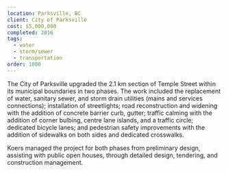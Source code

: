 ```yaml
---
location: Parksville, BC
client: City of Parksville
cost: $5,000,000
completed: 2016
tags:
  - water
  - storm/sewer
  - transportation
order: 1000
---
```

The City of Parksville upgraded the 2.1 km section of Temple Street within its municipal boundaries in two phases.  The work included the replacement of water, sanitary sewer, and storm drain utilities (mains and services connections); installation of streetlights; road reconstruction and widening with the addition of concrete barrier curb, gutter; traffic calming with the addition of corner bulbing, centre lane islands, and a traffic circle; dedicated bicycle lanes; and pedestrian safety improvements with the addition of sidewalks on both sides and dedicated crosswalks.

Koers managed the project for both phases from preliminary design, assisting with public open houses, through detailed design, tendering, and construction management.
